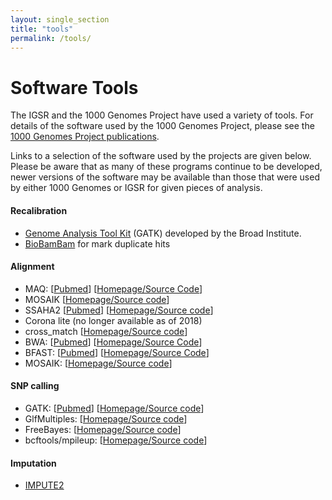 ```yaml
---
layout: single_section
title: "tools"
permalink: /tools/
---
```


# Software Tools

The IGSR and the 1000 Genomes Project have used a variety of tools. For details of the software used by the 1000 Genomes Project, please see the [1000 Genomes Project publications](/1000-genomes-project-publications).

Links to a selection of the software used by the projects are given below. Please be aware that as many of these programs continue to be developed, newer versions of the software may be available than those that were used by either 1000 Genomes or IGSR for given pieces of analysis.

#### Recalibration

 *  [Genome Analysis Tool Kit](http://www.broadinstitute.org/gsa/wiki/index.php/The_Genome_Analysis_Toolkit) (GATK) developed by the Broad Institute.
 *  [BioBamBam](https://github.com/gt1/biobambam) for mark duplicate hits

#### Alignment

*   MAQ: [[Pubmed](http://www.ncbi.nlm.nih.gov/pubmed/18714091)] [[Homepage/Source Code](http://maq.sourceforge.net/)]
*   MOSAIK [[Homepage/Source code](http://bioinformatics.bc.edu/marthlab/Mosaik)]
*   SSAHA2 [[Pubmed](http://www.ncbi.nlm.nih.gov/pubmed/11591649)] [[Homepage/Source code](http://www.sanger.ac.uk/resources/software/ssaha/)]
*   Corona lite (no longer available as of 2018)
*   cross_match [[Homepage/Source code](http://www.phrap.org/phredphrapconsed.html)]
*   BWA: [[Pubmed](http://www.ncbi.nlm.nih.gov/pubmed/20080505)] [[Homepage/Source Code](http://bio-bwa.sourceforge.net/)]
*   BFAST: [[Pubmed](http://www.ncbi.nlm.nih.gov/pubmed/19907642)] [[Homepage/Source Code](http://sourceforge.net/apps/mediawiki/bfast/index.php?title=Main_Page)]
*   MOSAIK: [[Homepage/Source code](http://bioinformatics.bc.edu/marthlab/Mosaik)]


#### SNP calling

*   GATK: [[Pubmed](http://www.ncbi.nlm.nih.gov/pubmed/20644199)] [[Homepage/Source code](http://www.broadinstitute.org/gsa/wiki/index.php/The_Genome_Analysis_Toolkit)]
*   GlfMultiples: [[Homepage/Source code](http://genome.sph.umich.edu/wiki/GlfMultiples)]
*   FreeBayes: [[Homepage/Source code](https://github.com/ekg/freebayes)]
*   bcftools/mpileup: [[Homepage/Source code](http://samtools.sourceforge.net/mpileup.shtml)]

#### Imputation

 * [IMPUTE2](http://genome.sph.umich.edu/wiki/IMPUTE2:_1000_Genomes_Imputation_Cookbook)

